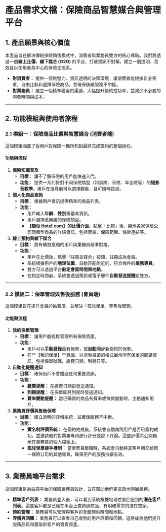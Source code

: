 # 產品需求文檔：保險商品智慧媒合與管理平台

## 1. 產品願景與核心價值

本產品旨在解決傳統保險銷售模式中，消費者與業務員雙方的核心痛點。我們將透過一個**線上比價、線下媒合 (O2O)** 的平台，打破資訊不對稱，建立一個透明、高效且以使用者為中心的保險生態系。

- **對消費者：** 提供一個無壓力、資訊透明的決策環境，讓消費者能根據自身需求，自由比較和選擇保險商品，並確保後續服務不中斷。
- **對業務員：** 建立一個精準獲客的渠道，大幅提升簽約成功率，並減少不必要的開發時間與成本。

---

## 2. 功能模組與使用者旅程

### 2.1 模組一：保險商品比價與智慧媒合 (消費者端)

這個模組涵蓋了從用戶對保險一無所知到最終完成簽約的整個過程。

#### **功能與流程**

1.  **保險知識普及**
    - **目標：** 讓不了解保險的用戶能快速入門。
    - **功能：** 提供一系列針對不同保險類型（如壽險、車險、年金險等）的**短影音教學**。用戶在搜尋前可以選擇觀看，且可隨時跳過。
2.  **個人化商品查詢**
    - **目標：** 根據用戶資訊提供精準的商品列表。
    - **功能：**
      - 用戶輸入**年齡**、**性別**等基本資訊。
      - 用戶選擇感興趣的保險類型。
      - **【類似 Hotel.com】**的**比價介面**。點擊「比較」後，顯示各家保險公司同類型商品的詳細資訊，包括費率、保障範圍、條款連結等。
3.  **線上預約與線下媒合**
    - **目標：** 將有購買意願的用戶與業務員精準對接。
    - **功能：**
      - 用戶在比價後，點擊「註冊並媒合」按鈕，註冊成為會員。
      - 系統根據用戶的**地理位置**，自動匹配附近的、符合條件的**業務專員**。
      - 雙方可以透過平台**敲定會面時間與地點**。
      - 在約定時間前，系統會透過簡訊或電子郵件**自動發送提醒**給雙方。

---

### 2.2 模組二：保單管理與售後服務 (會員端)

這個模組旨在提升會員的黏著度，並解決「孤兒保單」等售後問題。

#### **功能與流程**

1.  **我的保單管理**
    - **目標：** 讓用戶能輕鬆管理所有保險資產。
    - **功能：**
      - 用戶可以**手動登錄**舊有保單，或**自動同步**新簽約的保單。
      - 在**【我的保單】**頁面，以清晰易讀的格式展示所有保單的關鍵資訊，包括保單號碼、繳費日期、到期日等。
2.  **自動化提醒通知**
    - **目標：** 確保用戶不會錯過任何重要資訊。
    - **功能：**
      - **繳費提醒：** 在繳費日期前發送通知。
      - **到期提醒：** 在保單即將到期時發送通知。
      - **費率變動提醒：** 當已購買的商品有費率或條款變動時，主動通知用戶。
3.  **業務員評價與售後保障**
    - **目標：** 建立透明的評價系統，並確保服務不中斷。
    - **功能：**
      - **實名制評價系統：** 在簽約完成後，系統會自動詢問用戶是否已簽約成功，並邀請他們對業務專員進行評分或留下評論。這些評價將公開顯示在業務員的個人檔案上。
      - **孤兒保單接手機制：** 當業務員離職時，系統會自動將其客戶轉交給同一保險公司的其他專員，確保用戶的服務持續有效。

---

## 3. 業務員端平台需求

這個模組是為註冊平台的保險業務員設計，旨在幫助他們更高效地開展業務。

- **精準客戶列表：** 業務員登入後，可以看到系統根據地理位置匹配到的**潛在客戶列表**。這些客戶都是已經在平台上查詢過商品、有明確需求的潛在買家。
- **預約管理：** 業務員可以管理與客戶的會面預約時間和地點。
- **評價與回饋：** 業務員可以查看自己收到的用戶評價和回饋，這將成為他們提升服務品質和獲取新客戶的寶貴資產。
